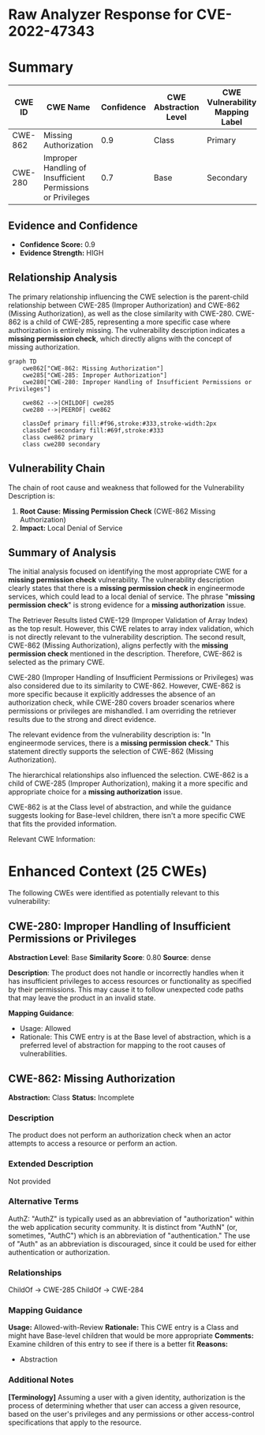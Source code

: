 # Raw Analyzer Response for CVE-2022-47343

# Summary
| CWE ID | CWE Name | Confidence | CWE Abstraction Level | CWE Vulnerability Mapping Label | CWE-Vulnerability Mapping Notes |
|---|---|---|---|---|---|
| CWE-862 | Missing Authorization | 0.9 | Class | Primary | Allowed-with-Review |
| CWE-280 | Improper Handling of Insufficient Permissions or Privileges  | 0.7 | Base | Secondary | Allowed |

## Evidence and Confidence

*   **Confidence Score:** 0.9
*   **Evidence Strength:** HIGH

## Relationship Analysis
The primary relationship influencing the CWE selection is the parent-child relationship between CWE-285 (Improper Authorization) and CWE-862 (Missing Authorization), as well as the close similarity with CWE-280. CWE-862 is a child of CWE-285, representing a more specific case where authorization is entirely missing. The vulnerability description indicates a **missing permission check**, which directly aligns with the concept of missing authorization.

```mermaid
graph TD
    cwe862["CWE-862: Missing Authorization"]
    cwe285["CWE-285: Improper Authorization"]
    cwe280["CWE-280: Improper Handling of Insufficient Permissions or Privileges"]
    
    cwe862 -->|CHILDOF| cwe285
    cwe280 -->|PEEROF| cwe862
    
    classDef primary fill:#f96,stroke:#333,stroke-width:2px
    classDef secondary fill:#69f,stroke:#333
    class cwe862 primary
    class cwe280 secondary
```

## Vulnerability Chain
The chain of root cause and weakness that followed for the Vulnerability Description is:
1.  **Root Cause:** **Missing Permission Check** (CWE-862 Missing Authorization)
2.  **Impact:** Local Denial of Service

## Summary of Analysis
The initial analysis focused on identifying the most appropriate CWE for a **missing permission check** vulnerability. The vulnerability description clearly states that there is a **missing permission check** in engineermode services, which could lead to a local denial of service. The phrase "**missing permission check**" is strong evidence for a **missing authorization** issue.

The Retriever Results listed CWE-129 (Improper Validation of Array Index) as the top result. However, this CWE relates to array index validation, which is not directly relevant to the vulnerability description. The second result, CWE-862 (Missing Authorization), aligns perfectly with the **missing permission check** mentioned in the description. Therefore, CWE-862 is selected as the primary CWE.

CWE-280 (Improper Handling of Insufficient Permissions or Privileges) was also considered due to its similarity to CWE-862. However, CWE-862 is more specific because it explicitly addresses the absence of an authorization check, while CWE-280 covers broader scenarios where permissions or privileges are mishandled. I am overriding the retriever results due to the strong and direct evidence.

The relevant evidence from the vulnerability description is: "In engineermode services, there is a **missing permission check**." This statement directly supports the selection of CWE-862 (Missing Authorization).

The hierarchical relationships also influenced the selection. CWE-862 is a child of CWE-285 (Improper Authorization), making it a more specific and appropriate choice for a **missing authorization** issue.

CWE-862 is at the Class level of abstraction, and while the guidance suggests looking for Base-level children, there isn't a more specific CWE that fits the provided information.

Relevant CWE Information:

# Enhanced Context (25 CWEs)
The following CWEs were identified as potentially relevant to this vulnerability:

## CWE-280: Improper Handling of Insufficient Permissions or Privileges 
**Abstraction Level**: Base
**Similarity Score**: 0.80
**Source**: dense

**Description**:
The product does not handle or incorrectly handles when it has insufficient privileges to access resources or functionality as specified by their permissions. This may cause it to follow unexpected code paths that may leave the product in an invalid state.

**Mapping Guidance**:
- Usage: Allowed
- Rationale: This CWE entry is at the Base level of abstraction, which is a preferred level of abstraction for mapping to the root causes of vulnerabilities.

## CWE-862: Missing Authorization
**Abstraction:** Class
**Status:** Incomplete

### Description
The product does not perform an authorization check when an actor attempts to access a resource or perform an action.

### Extended Description
Not provided

### Alternative Terms
AuthZ: "AuthZ" is typically used as an abbreviation of "authorization" within the web application security community. It is distinct from "AuthN" (or, sometimes, "AuthC") which is an abbreviation of "authentication." The use of "Auth" as an abbreviation is discouraged, since it could be used for either authentication or authorization.

### Relationships
ChildOf -> CWE-285
ChildOf -> CWE-284

### Mapping Guidance
**Usage:** Allowed-with-Review
**Rationale:** This CWE entry is a Class and might have Base-level children that would be more appropriate
**Comments:** Examine children of this entry to see if there is a better fit
**Reasons:**
- Abstraction

### Additional Notes
**[Terminology]** Assuming a user with a given identity, authorization is the process of determining whether that user can access a given resource, based on the user's privileges and any permissions or other access-control specifications that apply to the resource.